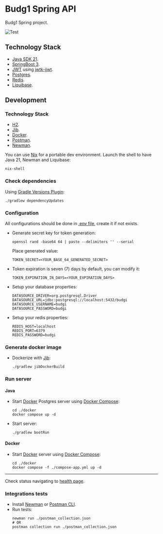 # Budg1 Spring API

Budg1 Spring project.

![Test](https://github.com/h4j4x/budgi/actions/workflows/spring-test.yml/badge.svg)

## Technology Stack

- [Java SDK 21](https://www.oracle.com/java/technologies/downloads/#java21).
- [SpringBoot 3](https://spring.io/projects/spring-boot/).
- [JWT](https://jwt.io/) using [jwtk-jjwt](https://github.com/jwtk/jjwt).
- [Postgres](https://www.postgresql.org/).
- [Redis](https://redis.io/docs/get-started/).
- [Liquibase](https://docs.liquibase.com/home.html).

## Development

### Technology Stack

- [H2](https://h2database.com/html/main.html).
- [Jib](https://github.com/GoogleContainerTools/jib).
- [Docker](https://www.docker.com/).
- [Postman](https://www.postman.com/).
- [Newman](https://github.com/postmanlabs/newman).

You can use [Nix](https://nixos.org) for a portable dev environment. Launch the shell to have Java 21, Newman and Liquibase:
```shell
nix-shell
```

### Check dependencies

Using [Gradle Versions Plugin](https://github.com/ben-manes/gradle-versions-plugin):
```shell
./gradlew dependencyUpdates
```

### Configuration

All configurations should be done in [.env file](./.env), create it if not exists.

- Generate secret key for token generation:
  ```shell
  openssl rand -base64 64 | paste --delimiters '' --serial
  ```
  Place generated value:
  ```properties
  TOKEN_SECRET=<YOUR_BASE_64_GENERATED_SECRET>
  ```
- Token expiration is seven (7) days by default, you can modify it:
  ```properties
  TOKEN_EXPIRATION_IN_DAYS=<YOUR_EXPIRATION_DAYS>
  ```
- Setup your database properties:
  ```properties
  DATASOURCE_DRIVER=org.postgresql.Driver
  DATASOURCE_URL=jdbc:postgresql://localhost:5432/budgi
  DATASOURCE_USERNAME=budgi
  DATASOURCE_PASSWORD=budgi
  ```
- Setup your redis properties:
  ```properties
  REDIS_HOST=localhost
  REDIS_PORT=6379
  REDIS_PASSWORD=budgi
  ```

### Generate docker image

- Dockerize with [Jib](https://github.com/GoogleContainerTools/jib/tree/master/jib-gradle-plugin):
  ```shell
  ./gradlew jibDockerBuild
  ```

### Run server

#### Java

- Start [Docker](https://www.docker.com/) Postgres server using [Docker Compose](https://docs.docker.com/compose/):
  ```shell
  cd ./docker
  docker compose up -d
  ```
- Start server:
  ```shell
  ./gradlew bootRun
  ```

#### Docker

- Start [Docker](https://www.docker.com/) server using [Docker Compose](https://docs.docker.com/compose/):
  ```shell
  cd ./docker
  docker compose -f ./compose-app.yml up -d
  ```

---

Check status navigating to [health page](http://localhost:8080/manage/health).

### Integrations tests

- Install [Newman](https://learning.postman.com/docs/collections/using-newman-cli/installing-running-newman/) or [Postman CLI](https://learning.postman.com/docs/postman-cli/postman-cli-installation/).
- Run tests:
  ```shell
  newman run ./postman_collection.json
  # OR
  postman collection run ./postman_collection.json
  ```
